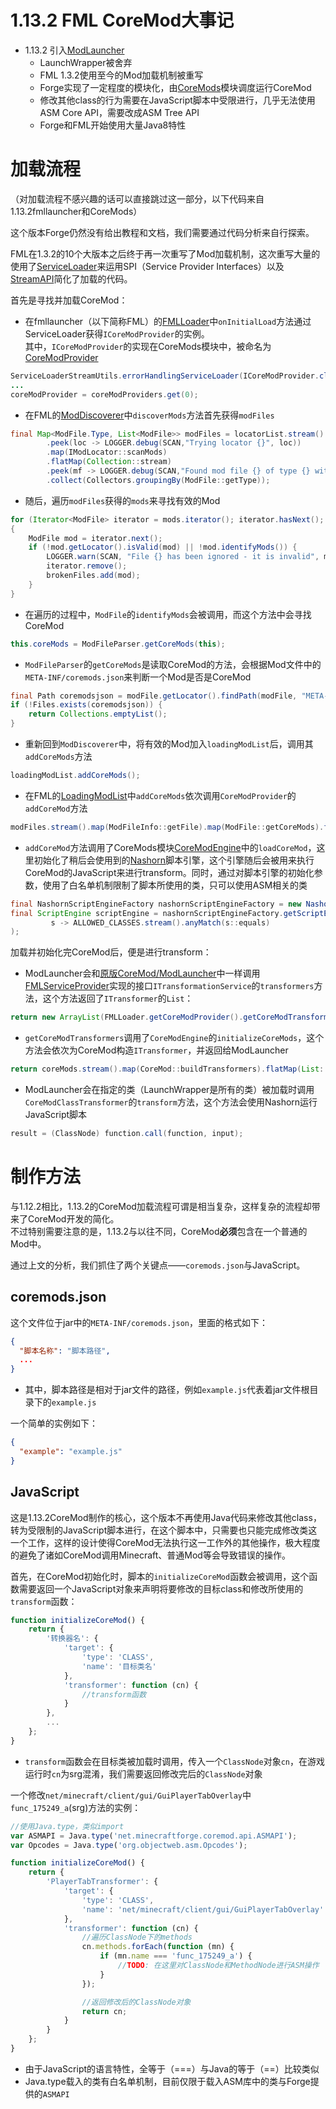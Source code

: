 # 1.13.2 FML CoreMod大事记

* 1.13.2 引入[ModLauncher](https://github.com/cpw/modlauncher)
    * LaunchWrapper被舍弃
    * FML 1.3.2使用至今的Mod加载机制被重写
    * Forge实现了一定程度的模块化，由[CoreMods](https://github.com/MinecraftForge/CoreMods)模块调度运行CoreMod
    * 修改其他class的行为需要在JavaScript脚本中受限进行，几乎无法使用ASM Core API，需要改成ASM Tree API
    * Forge和FML开始使用大量Java8特性

# 加载流程
（对加载流程不感兴趣的话可以直接跳过这一部分，以下代码来自1.13.2fmllauncher和CoreMods）

这个版本Forge仍然没有给出教程和文档，我们需要通过代码分析来自行探索。

FML在1.3.2的10个大版本之后终于再一次重写了Mod加载机制，这次重写大量的使用了[ServiceLoader](https://docs.oracle.com/javase/8/docs/api/java/util/ServiceLoader.html)来运用SPI（Service Provider Interfaces）以及[StreamAPI](https://docs.oracle.com/javase/8/docs/api/java/util/stream/Stream.html)简化了加载的代码。

首先是寻找并加载CoreMod：

* 在fmllauncher（以下简称FML）的[FMLLoader](https://github.com/MinecraftForge/MinecraftForge/blob/1.13.x/src/fmllauncher/java/net/minecraftforge/fml/loading/FMLLoader.java)中`onInitialLoad`方法通过ServiceLoader获得`ICoreModProvider`的实例。  
其中，`ICoreModProvider`的实现在CoreMods模块中，被命名为[CoreModProvider](https://github.com/MinecraftForge/CoreMods/blob/master/src/main/java/net/minecraftforge/coremod/CoreModProvider.java)
```java
ServiceLoaderStreamUtils.errorHandlingServiceLoader(ICoreModProvider.class, serviceConfigurationError -> LOGGER.fatal(CORE, "Failed to load a coremod library, expect problems", serviceConfigurationError)).forEach(coreModProviders::add);
...
coreModProvider = coreModProviders.get(0);
```

* 在FML的[ModDiscoverer](https://github.com/MinecraftForge/MinecraftForge/blob/1.13.x/src/fmllauncher/java/net/minecraftforge/fml/loading/moddiscovery/ModDiscoverer.java)中`discoverMods`方法首先获得`modFiles`
```java
final Map<ModFile.Type, List<ModFile>> modFiles = locatorList.stream()
        .peek(loc -> LOGGER.debug(SCAN,"Trying locator {}", loc))
        .map(IModLocator::scanMods)
        .flatMap(Collection::stream)
        .peek(mf -> LOGGER.debug(SCAN,"Found mod file {} of type {} with locator {}", mf.getFileName(), mf.getType(), mf.getLocator()))
        .collect(Collectors.groupingBy(ModFile::getType));
```

* 随后，遍历`modFiles`获得的`mods`来寻找有效的Mod
```java
for (Iterator<ModFile> iterator = mods.iterator(); iterator.hasNext(); )
{
    ModFile mod = iterator.next();
    if (!mod.getLocator().isValid(mod) || !mod.identifyMods()) {
        LOGGER.warn(SCAN, "File {} has been ignored - it is invalid", mod.getFilePath());
        iterator.remove();
        brokenFiles.add(mod);
    }
}
```

* 在遍历的过程中，`ModFile`的`identifyMods`会被调用，而这个方法中会寻找CoreMod
```java
this.coreMods = ModFileParser.getCoreMods(this);
```

* `ModFileParser`的`getCoreMods`是读取CoreMod的方法，会根据Mod文件中的`META-INF/coremods.json`来判断一个Mod是否是CoreMod
```java
final Path coremodsjson = modFile.getLocator().findPath(modFile, "META-INF", "coremods.json");
if (!Files.exists(coremodsjson)) {
    return Collections.emptyList();
}
```

* 重新回到`ModDiscoverer`中，将有效的Mod加入`loadingModList`后，调用其`addCoreMods`方法
```java
loadingModList.addCoreMods();
```

* 在FML的[LoadingModList](https://github.com/MinecraftForge/MinecraftForge/blob/1.13.x/src/fmllauncher/java/net/minecraftforge/fml/loading/LoadingModList.java)中`addCoreMods`依次调用`CoreModProvider`的`addCoreMod`方法
```java
modFiles.stream().map(ModFileInfo::getFile).map(ModFile::getCoreMods).flatMap(List::stream).forEach(FMLLoader.getCoreModProvider()::addCoreMod);
```

* `addCoreMod`方法调用了CoreMods模块[CoreModEngine](https://github.com/MinecraftForge/CoreMods/blob/master/src/main/java/net/minecraftforge/coremod/CoreModEngine.java)中的`loadCoreMod`，这里初始化了稍后会使用到的[Nashorn](https://docs.oracle.com/javase/8/docs/technotes/guides/scripting/nashorn/toc.html)脚本引擎，这个引擎随后会被用来执行CoreMod的JavaScript来进行transform。同时，通过对脚本引擎的初始化参数，使用了白名单机制限制了脚本所使用的类，只可以使用ASM相关的类
```java
final NashornScriptEngineFactory nashornScriptEngineFactory = new NashornScriptEngineFactory();
final ScriptEngine scriptEngine = nashornScriptEngineFactory.getScriptEngine(
         s -> ALLOWED_CLASSES.stream().anyMatch(s::equals)
);
```

加载并初始化完CoreMod后，便是进行transform：

* ModLauncher会和[原版CoreMod/ModLauncher](3.4.md)中一样调用[FMLServiceProvider](https://github.com/MinecraftForge/MinecraftForge/blob/1.13.x/src/fmllauncher/java/net/minecraftforge/fml/loading/FMLServiceProvider.java)实现的接口`ITransformationService`的`transformers`方法，这个方法返回了`ITransformer`的`List`：
```java
return new ArrayList(FMLLoader.getCoreModProvider().getCoreModTransformers());
```

* `getCoreModTransformers`调用了`CoreModEngine`的`initializeCoreMods`，这个方法会依次为CoreMod构造`ITransformer`，并返回给ModLauncher
```java
return coreMods.stream().map(CoreMod::buildTransformers).flatMap(List::stream).collect(Collectors.toList());
```

* ModLauncher会在指定的类（LaunchWrapper是所有的类）被加载时调用`CoreModClassTransformer`的`transform`方法，这个方法会使用Nashorn运行JavaScript脚本
```java
result = (ClassNode) function.call(function, input);
```

# 制作方法

与1.12.2相比，1.13.2的CoreMod加载流程可谓是相当复杂，这样复杂的流程却带来了CoreMod开发的简化。  
不过特别需要注意的是，1.13.2与以往不同，CoreMod**必须**包含在一个普通的Mod中。

通过上文的分析，我们抓住了两个关键点——`coremods.json`与JavaScript。

## coremods.json

这个文件位于jar中的`META-INF/coremods.json`，里面的格式如下：
```json
{
  "脚本名称": "脚本路径",
  ...
}
```
* 其中，脚本路径是相对于jar文件的路径，例如`example.js`代表着jar文件根目录下的`example.js`

一个简单的实例如下：
```json
{
  "example": "example.js"
}
```

## JavaScript

这是1.13.2CoreMod制作的核心，这个版本不再使用Java代码来修改其他class，转为受限制的JavaScript脚本进行，在这个脚本中，只需要也只能完成修改类这一个工作，这样的设计使得CoreMod无法执行这一工作外的其他操作，极大程度的避免了诸如CoreMod调用Minecraft、普通Mod等会导致错误的操作。

首先，在CoreMod初始化时，脚本的`initializeCoreMod`函数会被调用，这个函数需要返回一个JavaScript对象来声明将要修改的目标class和修改所使用的`transform`函数：
```javascript
function initializeCoreMod() {
    return {
        '转换器名': {
            'target': {
                'type': 'CLASS',
                'name': '目标类名'
            },
            'transformer': function (cn) {
                //transform函数
            }
        },
        ...
    };
}
```
* `transform`函数会在目标类被加载时调用，传入一个`ClassNode`对象`cn`，在游戏运行时`cn`为srg混淆，我们需要返回修改完后的`ClassNode`对象


一个修改`net/minecraft/client/gui/GuiPlayerTabOverlay`中`func_175249_a`(srg)方法的实例：
```javascript
//使用Java.type，类似import
var ASMAPI = Java.type('net.minecraftforge.coremod.api.ASMAPI');
var Opcodes = Java.type('org.objectweb.asm.Opcodes');

function initializeCoreMod() {
    return {
        'PlayerTabTransformer': {
            'target': {
                'type': 'CLASS',
                'name': 'net/minecraft/client/gui/GuiPlayerTabOverlay'
            },
            'transformer': function (cn) {
                //遍历ClassNode下的methods
                cn.methods.forEach(function (mn) {
                    if (mn.name === 'func_175249_a') {
                        //TODO: 在这里对ClassNode和MethodNode进行ASM操作
                    }
                });

                //返回修改后的ClassNode对象
                return cn;
            }
        }
    };
}
```
* 由于JavaScript的语言特性，全等于（===）与Java的等于（==）比较类似
* Java.type载入的类有白名单机制，目前仅限于载入ASM库中的类与Forge提供的`ASMAPI`
